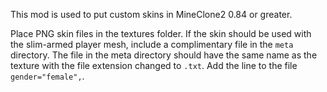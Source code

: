 This mod is used to put custom skins in MineClone2 0.84 or greater.

Place PNG skin files in the textures folder. If the skin should be used with the slim-armed player mesh, include a complimentary file in the `meta` directory. The file in the meta directory should have the same name as the texture with the file extension changed to `.txt`. Add the line to the file `gender="female",`.
